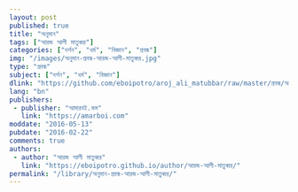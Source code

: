 ```yaml
---
layout: post
published: true
title: "অনুমান"
tags: ["আরজ আলী মাতুব্বর"]
categories: ["দর্শন", "ধর্ম", "বিজ্ঞান", "প্রবন্ধ"]
img: "/images/অনুমান-প্রবন্ধ-আরজ-আলী-মাতুব্বর.jpg"
type: "প্রবন্ধ"
subject: ["দর্শন", "ধর্ম", "বিজ্ঞান"]
dlink: "https://github.com/eboipotro/aroj_ali_matubbar/raw/master/প্রবন্ধ/অনুমান.epub"
lang: "bn"
publishers: 
 - publisher: "আমারবই.কম"
   link: "https://amarboi.com"
moddate: "2016-05-13"
pubdate: "2016-02-22"
comments: true
authors: 
 - author: "আরজ আলী মাতুব্বর"
   link: "https://eboipotro.github.io/author/আরজ-আলী-মাতুব্বর/"
permalink: "/library/অনুমান-প্রবন্ধ-আরজ-আলী-মাতুব্বর/"
---
```

